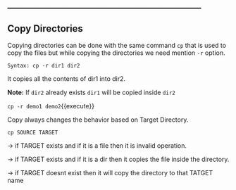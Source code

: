 ## ____________________________________________

## Copy Directories

Copying directories can be done with the same command `cp` that is used to copy the files but while copying the directories we need mention `-r` option.

`Syntax: cp -r dir1 dir2` 

It copies all the contents of dir1 into dir2.


**Note:** If `dir2` already exists `dir1` will be copied inside `dir2`

`cp -r demo1 demo2`{{execute}} 

Copy always changes the behavior based on Target Directory.

`cp SOURCE TARGET`


-> if TARGET exists and if it is a file then it is invalid operation.

-> if TARGET exists and if it is a dir then it copies the file inside the directory.

-> if TARGET doesnt exist then it will copy the directory to that TATGET name